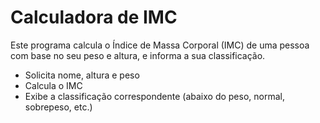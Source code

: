 # Calculadora de IMC

Este programa calcula o Índice de Massa Corporal (IMC) de uma pessoa com base no seu peso e altura, e informa a sua classificação.

- Solicita nome, altura e peso
- Calcula o IMC
- Exibe a classificação correspondente (abaixo do peso, normal, sobrepeso, etc.)